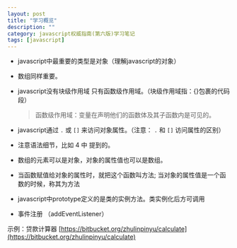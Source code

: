 ```yaml
---
layout: post
title: "学习概览"
description: ""
category: javascript权威指南(第六版)学习笔记
tags: [javascript]
---
```




- javascript中最重要的类型是对象（理解javascript的对象）

- 数组同样重要。

- javascript没有块级作用域 只有函数级作用域。（块级作用域指：{}包裹的代码段）

    > 函数级作用域：变量在声明他们的函数体及其子函数内是可见的。

- javascript通过 `.` 或 `[]` 来访问对象属性。（注意：  `.` 和 `[]` 访问属性的区别）

- 注意语法细节，比如 4 中 提到的。

- 数组的元素可以是对象，对象的属性值也可以是数组。

- 当函数赋值给对象的属性时，就把这个函数叫方法;  当对象的属性值是一个函数的时候，称其为方法

- javascript中prototype定义的是类的实例方法。类实例化后方可调用

- 事件注册 （addEventListener）

示例：贷款计算器 [https://bitbucket.org/zhulinpinyu/calculate](https://bitbucket.org/zhulinpinyu/calculate)